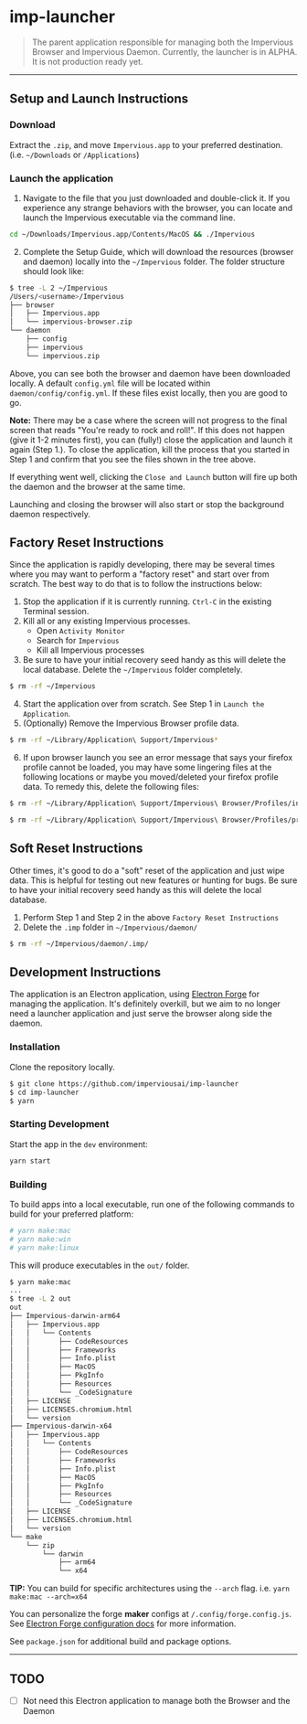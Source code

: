 # imp-launcher

> The parent application responsible for managing both the Impervious Browser and Impervious Daemon. Currently, the launcher is in ALPHA. It is not production ready yet. 

---

## **Setup and Launch Instructions**

### **Download**

Extract the `.zip`, and move `Impervious.app` to your preferred destination. (i.e. `~/Downloads` or `/Applications`)

### **Launch the application**

1. Navigate to the file that you just downloaded and double-click it. If you experience any strange behaviors with the browser, you can locate and launch the Impervious executable via the command line.

```sh
cd ~/Downloads/Impervious.app/Contents/MacOS && ./Impervious

```

2. Complete the Setup Guide, which will download the resources (browser and daemon) locally into the `~/Impervious` folder. The folder structure should look like:

```sh
$ tree -L 2 ~/Impervious
/Users/<username>/Impervious
├── browser
│   ├── Impervious.app
│   └── impervious-browser.zip
└── daemon
    ├── config
    ├── impervious
    └── impervious.zip
```

Above, you can see both the browser and daemon have been downloaded locally. A default `config.yml` file will be located within `daemon/config/config.yml`. If these files exist locally, then you are good to go.

 **Note:** There may be a case where the screen will not progress to the final screen that reads "You're ready to rock and roll!". If this does not happen (give it 1-2 minutes first), you can (fully!) close the application and launch it again (Step 1.). To close the application, kill the process that you started in Step 1 and confirm that you see the files shown in the tree above.

If everything went well, clicking the `Close and Launch` button will fire up both the daemon and the browser at the same time.

Launching and closing the browser will also start or stop the background daemon respectively.

## **Factory Reset Instructions**

Since the application is rapidly developing, there may be several times where you may want to perform a "factory reset" and start over from scratch. The best way to do that is to follow the instructions below:

1. Stop the application if it is currently running. `Ctrl-C` in the existing Terminal session.
2. Kill all or any existing Impervious processes.
   - Open `Activity Monitor`
   - Search for `Impervious`
   - Kill all Impervious processes
3. Be sure to have your initial recovery seed handy as this will delete the local database. Delete the `~/Impervious` folder completely.

```sh
$ rm -rf ~/Impervious
```

4. Start the application over from scratch. See Step 1 in `Launch the Application`.
5. (Optionally) Remove the Impervious Browser profile data.

```sh
$ rm -rf ~/Library/Application\ Support/Impervious*
```
6. If upon browser launch you see an error message that says your firefox profile cannot be loaded, you may have some lingering files at the following locations or maybe you moved/deleted your firefox profile data. To remedy this, delete the following files:

```sh
$ rm -rf ~/Library/Application\ Support/Impervious\ Browser/Profiles/installs.ini
```

```sh
$ rm -rf ~/Library/Application\ Support/Impervious\ Browser/Profiles/profiles.ini
```

## **Soft Reset Instructions**

Other times, it's good to do a "soft" reset of the application and just wipe data. This is helpful for testing out new features or hunting for bugs. Be sure to have your initial recovery seed handy as this will delete the local database.

1. Perform Step 1 and Step 2 in the above `Factory Reset Instructions`
2. Delete the `.imp` folder in `~/Impervious/daemon/`

```sh
$ rm -rf ~/Impervious/daemon/.imp/
```

## **Development Instructions**

The application is an Electron application, using [Electron Forge](https://www.electronforge.io/) for managing the application. It's definitely overkill, but we aim to no longer need a launcher application and just serve the browser along side the daemon. 

### **Installation**

Clone the repository locally.

```sh
$ git clone https://github.com/imperviousai/imp-launcher
$ cd imp-launcher
$ yarn
```

### **Starting Development**

Start the app in the `dev` environment:

```sh
yarn start
```

### **Building**

To build apps into a local executable, run one of the following commands to build for your preferred platform:

```sh
# yarn make:mac
# yarn make:win
# yarn make:linux
```

This will produce executables in the `out/` folder. 

```sh
$ yarn make:mac
...
$ tree -L 2 out
out
├── Impervious-darwin-arm64
│   ├── Impervious.app
│   │   └── Contents
│   │       ├── CodeResources
│   │       ├── Frameworks
│   │       ├── Info.plist
│   │       ├── MacOS
│   │       ├── PkgInfo
│   │       ├── Resources
│   │       └── _CodeSignature
│   ├── LICENSE
│   ├── LICENSES.chromium.html
│   └── version
├── Impervious-darwin-x64
│   ├── Impervious.app
│   │   └── Contents
│   │       ├── CodeResources
│   │       ├── Frameworks
│   │       ├── Info.plist
│   │       ├── MacOS
│   │       ├── PkgInfo
│   │       ├── Resources
│   │       └── _CodeSignature
│   ├── LICENSE
│   ├── LICENSES.chromium.html
│   └── version
└── make
    └── zip
        └── darwin
            ├── arm64
            └── x64
```

**TIP:** You can build for specific architectures using the `--arch` flag. i.e. `yarn make:mac --arch=x64`

You can personalize the forge **maker** configs at `/.config/forge.config.js`. See [Electron Forge configuration docs](https://www.electronforge.io/configuration) for more information.

See `package.json` for additional build and package options. 

---

## TODO

- [ ] Not need this Electron application to manage both the Browser and the Daemon
